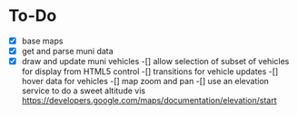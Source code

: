 # To-Do

-[x] base maps
-[x] get and parse muni data
-[x] draw and update muni vehicles
-[] allow selection of subset of vehicles for display from HTML5 control
-[] transitions for vehicle updates
-[] hover data for vehicles
-[] map zoom and pan
-[] use an elevation service to do a sweet altitude vis
https://developers.google.com/maps/documentation/elevation/start 